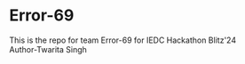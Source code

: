 # Error-69
This is the repo for team Error-69 for IEDC Hackathon Blitz'24
<br>
Author-Twarita Singh
